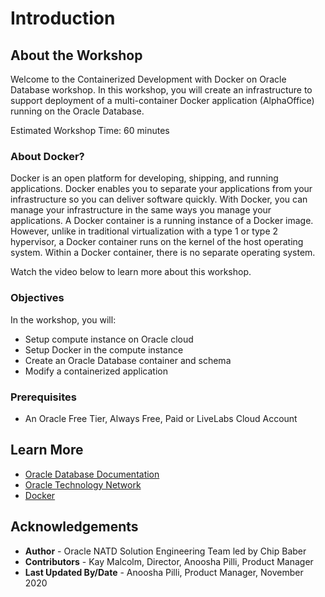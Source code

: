 # Introduction

## About the Workshop

Welcome to the Containerized Development with Docker on Oracle Database workshop. In this workshop, you will create an infrastructure to support deployment of a multi-container Docker application (AlphaOffice) running on the Oracle Database.

Estimated Workshop Time: 60 minutes

### About Docker?

Docker is an open platform for developing, shipping, and running applications. Docker enables you to separate your applications from your infrastructure so you can deliver software quickly. With Docker, you can manage your infrastructure in the same ways you manage your applications.  A Docker container is a running instance of a Docker image. However, unlike in traditional virtualization with a type 1 or type 2 hypervisor, a Docker container runs on the kernel of the host operating system. Within a Docker container, there is no separate operating system.

Watch the video below to learn more about this workshop.

[](youtube:ivNEREBsH9k)

### Objectives

In the workshop, you will:
- Setup compute instance on Oracle cloud
- Setup Docker in the compute instance
- Create an Oracle Database container and schema
- Modify a containerized application

### Prerequisites

- An Oracle Free Tier, Always Free, Paid or LiveLabs Cloud Account

## Learn More

- [Oracle Database Documentation](https://docs.oracle.com/en/database/index.html)
- [Oracle Technology Network](http://www.oracle.com/technetwork/database/enterprise-edition/downloads/index.html)
- [Docker](https://www.docker.com/)

## Acknowledgements

* **Author** - Oracle NATD Solution Engineering Team led by Chip Baber
* **Contributors** - Kay Malcolm, Director, Anoosha Pilli, Product Manager
* **Last Updated By/Date** - Anoosha Pilli, Product Manager, November 2020

